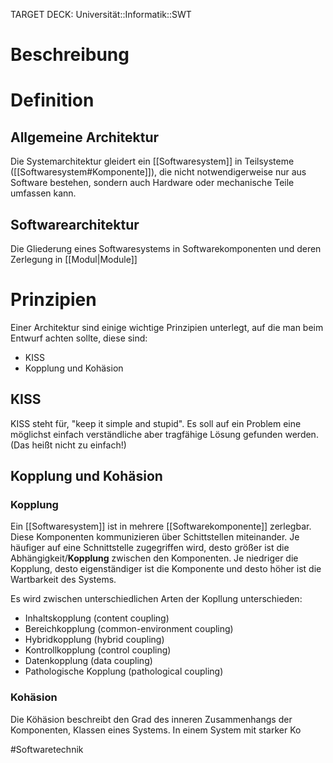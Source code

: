 TARGET DECK: Universität::Informatik::SWT

# Beschreibung

# Definition
## Allgemeine Architektur
Die Systemarchitektur gleidert ein [[Softwaresystem]] in Teilsysteme ([[Softwaresystem#Komponente]]), die nicht notwendigerweise nur aus Software bestehen, sondern auch Hardware oder mechanische Teile umfassen kann. 

## Softwarearchitektur
Die Gliederung eines Softwaresystems in Softwarekomponenten und deren Zerlegung in [[Modul|Module]]

# Prinzipien
Einer Architektur sind einige wichtige Prinzipien unterlegt, auf die man beim Entwurf achten sollte, diese sind:
- KISS
- Kopplung und Kohäsion



## KISS
KISS steht für, "keep it simple and stupid". Es soll auf ein Problem eine möglichst einfach verständliche aber tragfähige Lösung gefunden werden. (Das heißt nicht zu einfach!)
## Kopplung und Kohäsion
### Kopplung
Ein [[Softwaresystem]] ist in mehrere [[Softwarekomponente]] zerlegbar. Diese Komponenten kommunizieren über Schittstellen miteinander. Je häufiger auf eine Schnittstelle zugegriffen wird, desto größer ist die Abhängigkeit/**Kopplung** zwischen den Komponenten.
Je niedriger die Kopplung, desto eigenständiger ist die Komponente und desto höher ist die Wartbarkeit des Systems.

Es wird zwischen unterschiedlichen Arten der Kopllung unterschieden:
- Inhaltskopplung (content coupling)
- Bereichkopplung (common-environment coupling)
- Hybridkopplung (hybrid coupling)
- Kontrollkopplung (control coupling)
- Datenkopplung (data coupling)
- Pathologische Kopplung (pathological coupling)

### Kohäsion
Die Köhäsion beschreibt den Grad des inneren Zusammenhangs der Komponenten, Klassen eines Systems. In einem System mit starker Ko




#Softwaretechnik 